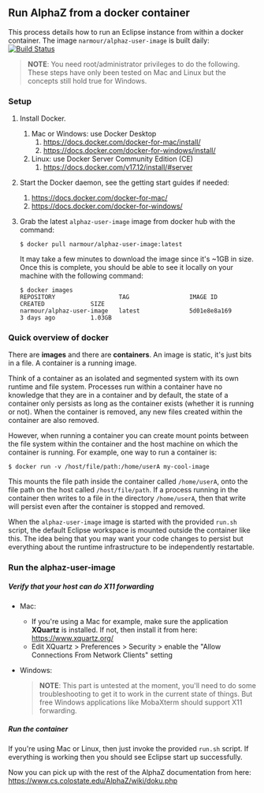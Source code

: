 ## Run AlphaZ from a docker container

This process details how to run an Eclipse instance from within a docker container.  The image `narmour/alphaz-user-image` is built daily:
[![Build Status](https://travis-ci.org/lnarmour/alphaz-user-image.svg?branch=master)](https://travis-ci.org/lnarmour/alphaz-user-image)

> **NOTE**: You need root/administrator privileges to do the following.  These steps have only been tested on Mac and Linux but the concepts still hold true for Windows.

### Setup

1. Install Docker.
    1. Mac or Windows: use Docker Desktop
        1. https://docs.docker.com/docker-for-mac/install/
        1. https://docs.docker.com/docker-for-windows/install/
    1. Linux: use Docker Server Community Edition (CE)
        1. https://docs.docker.com/v17.12/install/#server
2. Start the Docker daemon, see the getting start guides if needed:
    1. https://docs.docker.com/docker-for-mac/
    1. https://docs.docker.com/docker-for-windows/
3. Grab the latest `alphaz-user-image` image from docker hub with the command:
   ``` 
   $ docker pull narmour/alphaz-user-image:latest
   ```
   
   It may take a few minutes to download the image since it's ~1GB in size.  Once this is complete, you should be able to see it locally on your machine with the following command:
   ``` 
   $ docker images
   REPOSITORY                  TAG                 IMAGE ID            CREATED             SIZE
   narmour/alphaz-user-image   latest              5d01e8e8a169        3 days ago          1.03GB
   ``` 

### Quick overview of docker

There are **images** and there are **containers**. An image is static, it's just bits in a file. A container is a running image.

Think of a container as an isolated and segmented system with its own runtime and file system.  Processes run within a container have no knowledge that they are in a container and by default, the state of a container only persists as long as the container exists (whether it is running or not).  When the container is removed, any new files created within the container are also removed.

However, when running a container you can create mount points between the file system within the container and the host machine on which the container is running. For example, one way to run a container is:
```
$ docker run -v /host/file/path:/home/userA my-cool-image
```  

This mounts the file path inside the container called `/home/userA`, onto the file path on the host called `/host/file/path`.  If a process running in the container then writes to a file in the directory `/home/userA`, then that write will persist even after the container is stopped and removed.

When the `alphaz-user-image` image is started with the provided `run.sh` script, the default Eclipse workspace is mounted outside the container like this. The idea being that you may want your code changes to persist but everything about the runtime infrastructure to be independently restartable.


### Run the alphaz-user-image

##### Verify that your host can do X11 forwarding

* Mac: 
  * If you're using a Mac for example, make sure the application **XQuartz** is installed.  If not, then install it from here: https://www.xquartz.org/
  * Edit XQuartz > Preferences > Security > enable the "Allow Connections From Network Clients" setting 

* Windows:
  > **NOTE**: This part is untested at the moment, you'll need to do some troubleshooting to get it to work in the current state of things. But free Windows applications like MobaXterm should support X11 forwarding. 

##### Run the container

If you're using Mac or Linux, then just invoke the provided `run.sh` script.  If everything is working then you should see Eclipse start up successfully.

Now you can pick up with the rest of the AlphaZ documentation from here: https://www.cs.colostate.edu/AlphaZ/wiki/doku.php 
